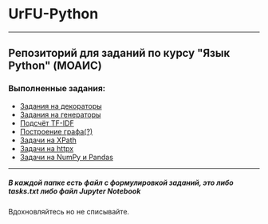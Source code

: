 # UrFU-Python
---
## Репозиторий для заданий по курсу "Язык Python" (МОАИС) 
### Выполненные задания:
- [Задания на декораторы](https://github.com/SamuraJey/urfu-python/tree/main/Decorators)
- [Задания на генераторы](https://github.com/SamuraJey/urfu-python/tree/main/Generators)
- [Подсчёт TF-IDF](https://github.com/SamuraJey/urfu-python/tree/main/Second%20Lection)
- [Построение  графа(?)](https://github.com/SamuraJey/urfu-python/tree/main/Thrid%20lection)
- [Задачи на XPath](https://github.com/SamuraJey/urfu-python/tree/main/XML(xpath))
- [Задачи на httpx](https://github.com/SamuraJey/urfu-python/tree/main/httpx)
- [Задачи на NumPy и Pandas](https://github.com/SamuraJey/urfu-python/tree/main/numpy%20and%20pandas)

---
##### В каждой папке есть файл с формулировкой заданий, это либо tasks.txt либо файл Jupyter Notebook
Вдохновляйтесь но не списывайте.
